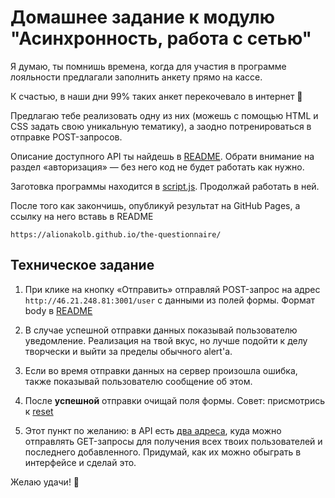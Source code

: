 # Домашнее задание к модулю "Асинхронность, работа с сетью"

Я думаю, ты помнишь времена, когда для участия в программе лояльности предлагали заполнить анкету прямо на кассе.

К счастью, в наши дни 99% таких анкет перекочевало в интернет 🌚

Предлагаю тебе реализовать одну из них (можешь с помощью HTML и CSS задать свою уникальную тематику), а заодно потренироваться в отправке POST-запросов.

Описание доступного API ты найдешь в [README](https://github.com/CodegirlSchool/rest-tasks). Обрати внимание на раздел «авторизация» — без него код не будет работать как нужно.

Заготовка программы находится в [script.js](./script.js). Продолжай работать в ней.

После того как закончишь, опубликуй результат на GitHub Pages, а ссылку на него вставь в README

```
https://alionakolb.github.io/the-questionnaire/
```

## Техническое задание

1. При клике на кнопку «Отправить» отправляй POST-запрос на адрес `http://46.21.248.81:3001/user` с данными из полей формы. Формат body в [README](https://github.com/CodegirlSchool/rest-tasks)

2. В случае успешной отправки данных показывай пользователю уведомление. Реализация на твой вкус, но лучше подойти к делу творчески и выйти за пределы обычного alert'a.

3. Если во время отправки данных на сервер произошла ошибка, также показывай пользователю сообщение об этом.

4. После **успешной** отправки очищай поля формы. Совет: присмотрись к [reset](https://developer.mozilla.org/en-US/docs/Web/API/HTMLFormElement/reset)

5. Этот пункт по желанию: в API есть [два адреса](shorturl.at/fgjku), куда можно отправлять GET-запросы для получения всех твоих пользователей и последнего добавленного. Придумай, как их можно обыграть в интерфейсе и сделай это.

Желаю удачи! 🥰
